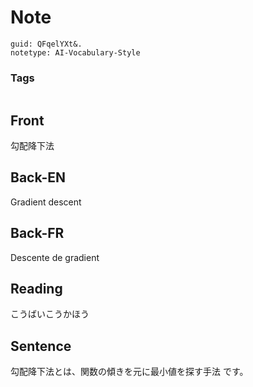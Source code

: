 # Note
```
guid: QFqelYXt&.
notetype: AI-Vocabulary-Style
```

### Tags
```
```

## Front
勾配降下法

## Back-EN
Gradient descent

## Back-FR
Descente de gradient

## Reading
こうばいこうかほう

## Sentence
勾配降下法とは、関数の傾きを元に最小値を探す手法 です。
